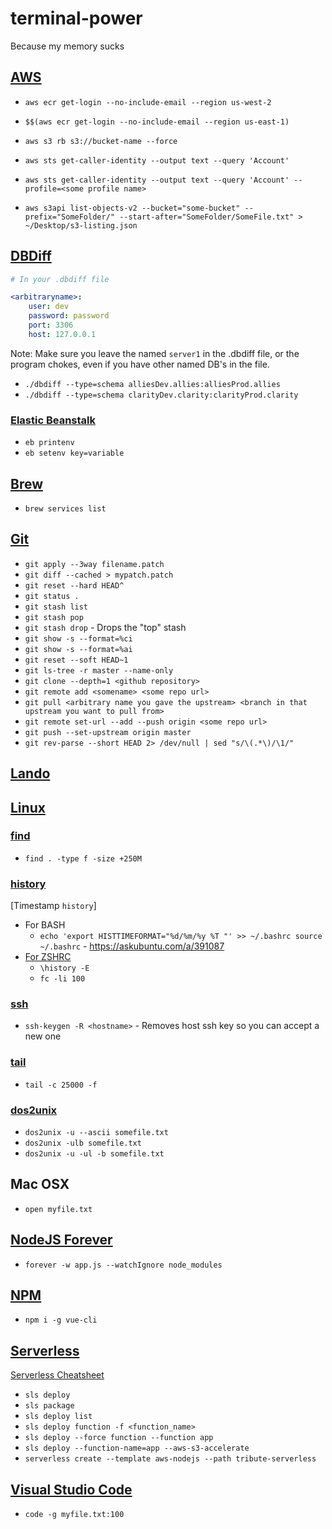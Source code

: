 # terminal-power
Because my memory sucks

## [AWS](https://aws.amazon.com/)

- `aws ecr get-login --no-include-email --region us-west-2`
- `$$(aws ecr get-login --no-include-email --region us-east-1)`
- `aws s3 rb s3://bucket-name --force`
- `aws sts get-caller-identity --output text --query 'Account'`
- `aws sts get-caller-identity --output text --query 'Account' --profile=<some profile name>`

- `aws s3api list-objects-v2 --bucket="some-bucket" --prefix="SomeFolder/" --start-after="SomeFolder/SomeFile.txt" > ~/Desktop/s3-listing.json`


## [DBDiff](https://github.com/DBDiff/DBDiff)

```yaml
# In your .dbdiff file

<arbitraryname>:
    user: dev
    password: password
    port: 3306
    host: 127.0.0.1
```

Note: Make sure you leave the named `server1` in the .dbdiff file, or the program chokes, even if you have other named DB's in the file.

- `./dbdiff --type=schema alliesDev.allies:alliesProd.allies`
- `./dbdiff --type=schema clarityDev.clarity:clarityProd.clarity`

### [Elastic Beanstalk](https://aws.amazon.com/documentation/elastic-beanstalk/)

- `eb printenv`
- `eb setenv key=variable`

## [Brew](https://brew.sh/)

- `brew services list`

## [Git](https://git-scm.com)

- `git apply --3way filename.patch`
- `git diff --cached > mypatch.patch`
- `git reset --hard HEAD^`
- `git status .`
- `git stash list`
- `git stash pop`
- `git stash drop` - Drops the "top" stash
- `git show -s --format=%ci`
- `git show -s --format=%ai`
- `git reset --soft HEAD~1`
- `git ls-tree -r master --name-only`
- `git clone --depth=1 <github repository>`
- `git remote add <somename> <some repo url>`
- `git pull <arbitrary name you gave the upstream> <branch in that upstream you want to pull from>`
- `git remote set-url --add --push origin <some repo url>`
- `git push --set-upstream origin master`
- `git rev-parse --short HEAD 2> /dev/null | sed "s/\(.*\)/\1/"`

## [Lando](https://github.com/lando/lando)

## [Linux]()

### [find](https://linux.die.net/man/1/find)

- `find . -type f -size +250M`

### [history]()

[Timestamp `history`]
- For BASH
    - `echo 'export HISTTIMEFORMAT="%d/%m/%y %T "' >> ~/.bashrc
        source ~/.bashrc` - https://askubuntu.com/a/391087
- [For ZSHRC](https://unix.stackexchange.com/a/103407/959)
    - `\history -E`
    - `fc -li 100`

### [ssh]()

- `ssh-keygen -R <hostname>` - Removes host ssh key so you can accept a new one

### [tail](https://linux.die.net/man/1/tail)

- `tail -c 25000 -f`

### [dos2unix](https://linux.die.net/man/1/dos2unix)
- `dos2unix -u --ascii somefile.txt`
- `dos2unix -ulb somefile.txt`
- `dos2unix -u -ul -b somefile.txt`

## Mac OSX

- `open myfile.txt`

## [NodeJS Forever](https://github.com/foreverjs/forever)
- `forever -w app.js --watchIgnore node_modules`

## [NPM]()
- `npm i -g vue-cli`

## [Serverless](https://serverless.com)

[Serverless Cheatsheet](https://serverless.com/framework/docs/providers/aws/guide/workflow/)

- `sls deploy`
- `sls package`
- `sls deploy list`
- `sls deploy function -f <function_name>`
- `sls deploy --force function --function app`
- `sls deploy --function-name=app --aws-s3-accelerate`
- `serverless create --template aws-nodejs --path tribute-serverless`

## [Visual Studio Code]()

- `code -g myfile.txt:100`